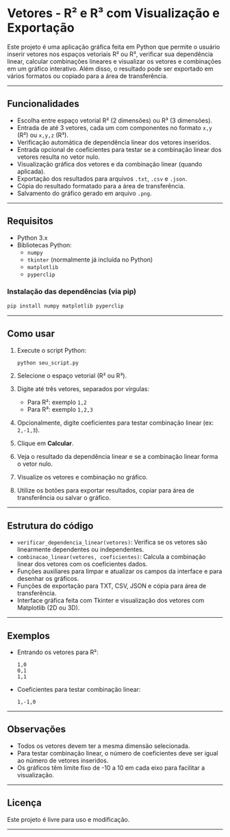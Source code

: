 # Vetores - R² e R³ com Visualização e Exportação

Este projeto é uma aplicação gráfica feita em Python que permite o usuário inserir vetores nos espaços vetoriais R² ou R³, verificar sua dependência linear, calcular combinações lineares e visualizar os vetores e combinações em um gráfico interativo. Além disso, o resultado pode ser exportado em vários formatos ou copiado para a área de transferência.

---

## Funcionalidades

- Escolha entre espaço vetorial R² (2 dimensões) ou R³ (3 dimensões).
- Entrada de até 3 vetores, cada um com componentes no formato `x,y` (R²) ou `x,y,z` (R³).
- Verificação automática de dependência linear dos vetores inseridos.
- Entrada opcional de coeficientes para testar se a combinação linear dos vetores resulta no vetor nulo.
- Visualização gráfica dos vetores e da combinação linear (quando aplicada).
- Exportação dos resultados para arquivos `.txt`, `.csv` e `.json`.
- Cópia do resultado formatado para a área de transferência.
- Salvamento do gráfico gerado em arquivo `.png`.

---

## Requisitos

- Python 3.x
- Bibliotecas Python:
  - `numpy`
  - `tkinter` (normalmente já incluída no Python)
  - `matplotlib`
  - `pyperclip`

### Instalação das dependências (via pip)

```bash
pip install numpy matplotlib pyperclip
```

---

## Como usar

1. Execute o script Python:

    ```bash
    python seu_script.py
    ```

2. Selecione o espaço vetorial (R² ou R³).
3. Digite até três vetores, separados por vírgulas:
   - Para R²: exemplo `1,2`
   - Para R³: exemplo `1,2,3`
4. Opcionalmente, digite coeficientes para testar combinação linear (ex: `2,-1,3`).
5. Clique em **Calcular**.
6. Veja o resultado da dependência linear e se a combinação linear forma o vetor nulo.
7. Visualize os vetores e combinação no gráfico.
8. Utilize os botões para exportar resultados, copiar para área de transferência ou salvar o gráfico.

---

## Estrutura do código

- `verificar_dependencia_linear(vetores)`: Verifica se os vetores são linearmente dependentes ou independentes.
- `combinacao_linear(vetores, coeficientes)`: Calcula a combinação linear dos vetores com os coeficientes dados.
- Funções auxiliares para limpar e atualizar os campos da interface e para desenhar os gráficos.
- Funções de exportação para TXT, CSV, JSON e cópia para área de transferência.
- Interface gráfica feita com Tkinter e visualização dos vetores com Matplotlib (2D ou 3D).

---

## Exemplos

- Entrando os vetores para R²:  
  ```
  1,0
  0,1
  1,1
  ```

- Coeficientes para testar combinação linear:  
  ```
  1,-1,0
  ```

---

## Observações

- Todos os vetores devem ter a mesma dimensão selecionada.
- Para testar combinação linear, o número de coeficientes deve ser igual ao número de vetores inseridos.
- Os gráficos têm limite fixo de -10 a 10 em cada eixo para facilitar a visualização.

---

## Licença

Este projeto é livre para uso e modificação.

---

